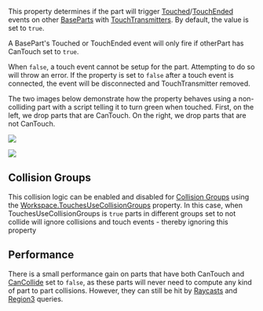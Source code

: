 This property determines if the part will trigger [Touched](https://developer.roblox.com/en-us/api-reference/event/BasePart/Touched)/[TouchEnded](https://developer.roblox.com/en-us/api-reference/event/BasePart/TouchEnded) events on other [BaseParts](https://developer.roblox.com/en-us/api-reference/class/BasePart) with [TouchTransmitters](https://developer.roblox.com/en-us/api-reference/class/TouchTransmitter). By default, the value is set to `true`.

A BasePart's Touched or TouchEnded event will only fire if otherPart has CanTouch set to `true`.

When `false`, a touch event cannot be setup for the part. Attempting to do so will throw an error. If the property is set to `false` after a touch event is connected, the event will be disconnected and TouchTransmitter removed.

The two images below demonstrate how the property behaves using a non-colliding part with a script telling it to turn green when touched. First, on the left, we drop parts that are CanTouch. On the right, we drop parts that are not CanTouch.

![](https://developer.roblox.com/assets/blt9724b5f5805063af/CanTouchTrue.gif)

![](https://developer.roblox.com/assets/blt19029b16ced82902/CanTouchFalse.gif)

Collision Groups
----------------

This collision logic can be enabled and disabled for [Collision Groups](https://developer.roblox.com/en-us/articles/Collision-Filtering) using the [Workspace.TouchesUseCollisionGroups](https://developer.roblox.com/en-us/api-reference/property/Workspace/TouchesUseCollisionGroups) property. In this case, when TouchesUseCollisionGroups is `true` parts in different groups set to not collide will ignore collisions and touch events - thereby ignoring this property

Performance
-----------

There is a small performance gain on parts that have both CanTouch and [CanCollide](https://developer.roblox.com/en-us/api-reference/property/BasePart/CanCollide) set to `false`, as these parts will never need to compute any kind of part to part collisions. However, they can still be hit by [Raycasts](https://developer.roblox.com/en-us/api-reference/function/WorldRoot/Raycast) and [Region3](https://developer.roblox.com/en-us/api-reference/datatype/Region3) queries.